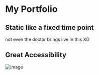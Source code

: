 # My Portfolio

## Static like a fixed time point

not even the doctor brings live in this XD

## Great Accessibility 
![image](https://github.com/user-attachments/assets/d1ab68ae-cb80-4fe0-b113-0da57e4adab5)
